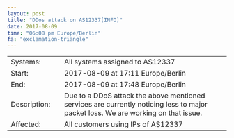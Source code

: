 ```yaml
---
layout: post
title: "DDos attack on AS12337[INFO]"
date: 2017-08-09
time: "06:08 pm Europe/Berlin"
fa: "exclamation-triangle"
---
```


|                    |   |                                                                      |
|--------------------|---|----------------------------------------------------------------------|
| Systems:           |   | All systems assigned to AS12337                                                         |
| Start:             |   | 2017-08-09 at 17:11 Europe/Berlin                          | 
| End:              |   | 2017-08-09 at 17:48 Europe/Berlin                     |
| Description:       |   | Due to a DDoS attack the above mentioned services are currently noticing less to major packet loss. We are working on that issue. |
| Affected:          |   | All customers using IPs of AS12337                                                  |
